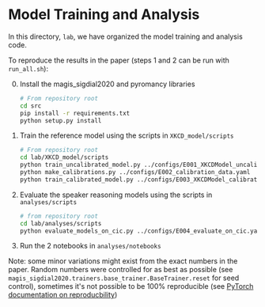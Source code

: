 # Model Training and Analysis 

In this directory, `lab`, we have organized the model training and analysis code. 

To reproduce the results in the paper (steps 1 and 2 can be run with `run_all.sh`):

0. Install the magis_sigdial2020 and pyromancy libraries
    ```bash
    # From repository root
    cd src
    pip install -r requirements.txt
    python setup.py install
    ```
1. Train the reference model using the scripts in `XKCD_model/scripts`
    ```bash
    # From repository root
    cd lab/XKCD_model/scripts
    python train_uncalibrated_model.py ../configs/E001_XKCDModel_uncalibrated.yaml
    python make_calibrations.py ../configs/E002_calibration_data.yaml
    python train_calibrated_model.py ../configs/E003_XKCDModel_calibrated.yaml
    ```
2. Evaluate the speaker reasoning models using the scripts in `analyses/scripts`
    ```bash
    # from repository root
    cd lab/analyses/scripts
    python evaluate_models_on_cic.py ../configs/E004_evaluate_on_cic.yaml
    ```
3. Run the 2 notebooks in `analyses/notebooks`

Note: some minor variations might exist from the exact numbers in the paper. 
Random numbers were controlled for as best as possible
(see `magis_sigdial2020.trainers.base_trainer.BaseTrainer.reset` for seed control), 
sometimes it's not possible to be 100% reproducible 
(see [PyTorch documentation on reproducbility](https://pytorch.org/docs/stable/notes/randomness.html))

